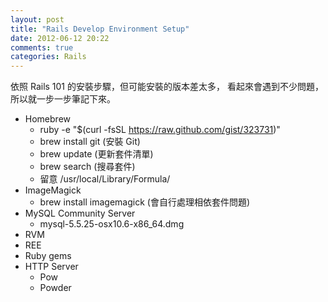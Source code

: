 ```yaml
---
layout: post
title: "Rails Develop Environment Setup"
date: 2012-06-12 20:22
comments: true
categories: Rails
---
```


依照 Rails 101 的安裝步驟，但可能安裝的版本差太多，
看起來會遇到不少問題，
所以就一步一步筆記下來。

* Homebrew
  * ruby -e "$(curl -fsSL https://raw.github.com/gist/323731)"
  * brew install git (安裝 Git)
  * brew update (更新套件清單)
  * brew search (搜尋套件)
  * 留意 /usr/local/Library/Formula/
* ImageMagick
  * brew install imagemagick (會自行處理相依套件問題)
* MySQL Community Server
  * mysql-5.5.25-osx10.6-x86_64.dmg
* RVM
* REE
* Ruby gems
* HTTP Server
  * Pow
  * Powder 



